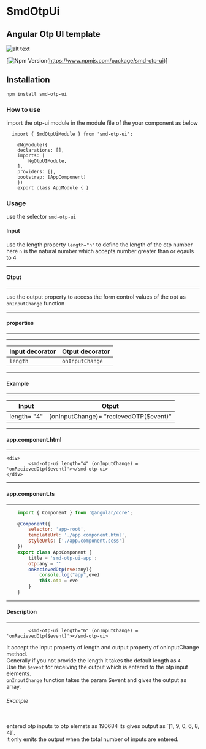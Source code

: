 
# SmdOtpUi
## Angular Otp UI template

![alt text](https://raw.githubusercontent.com/sivasankula19/smd-otp-ui/master/projects/smd-otp-ui/otp_animated_s.gif)

[![Npm Version](https://img.shields.io/badge/npm-v1.0.0-red.svg)(https://www.npmjs.com/package/smd-otp-ui)]

## Installation
```
npm install smd-otp-ui
```

### How to use

import the otp-ui module in the module file of the your component as below
```
  import { SmdOtpUiModule } from 'smd-otp-ui';

    @NgModule({
    declarations: [],
    imports: [
        NgOtpUIModule,
    ],
    providers: [],
    bootstrap: [AppComponent]
    })
    export class AppModule { }
```

### Usage
use the selector `smd-otp-ui`

#### Input
use the length property `length="n"` to define the length of the otp number
<br> here `n` is the natural number which accepts number greater than or eqauls to 4
***
#### Otput
***
use the output property to access the form control values of the opt as `onInputChange` function
****
#### properties
****

*****
| Input decorator | Otput decorator                    |
| ------------- | ------------------------------ |
|   `length`    |    `onInputChange`  |
****
#### Example
*****
| Input | Otput                    |
| ------------- | ------------------------------ |
|   length= "4"    |    (onInputChange)= "recievedOTP($event)"   |
****
#### app.component.html
****
```
<div>
		<smd-otp-ui length="4" (onInputChange) = 'onRecievedOtp($event)'></smd-otp-ui>
</div>
```
****
#### app.component.ts
****
```javascript
	import { Component } from '@angular/core';

	@Component({
  		selector: 'app-root',
  		templateUrl: './app.component.html',
  		styleUrls: ['./app.component.scss']
	})
	export class AppComponent {
  		title = 'smd-otp-ui-app';
  		otp:any = ''
  		onRecievedOtp(eve:any){
    		console.log("app",eve)
    		this.otp = eve
  		}
	}

```




****
#### Description
****

```
		<smd-otp-ui length="6" (onInputChange) = 'onRecievedOtp($event)'></smd-otp-ui>
```

It accept the input property of length and output property of onInputChange method.
<br>
Generally if you not provide the length it takes the default length as `4`.
<br>
Use the `$event` for receiving the output which is entered to the otp input elements.
<br>
`onInputChange` function takes the param $event and gives the output as array.
<br>
###### Example
<br>
entered otp inputs to otp elemsts as 190684 its gives output as `[1, 9, 0, 6, 8, 4]`.
<br>
it only emits the output when the total number of inputs are entered.

